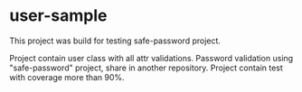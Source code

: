 # user-sample
This project was build for testing safe-password project. 

Project contain user class with all attr validations. 
Password validation using "safe-password" project, 
share in another repository. 
Project contain test with coverage more than 90%.

